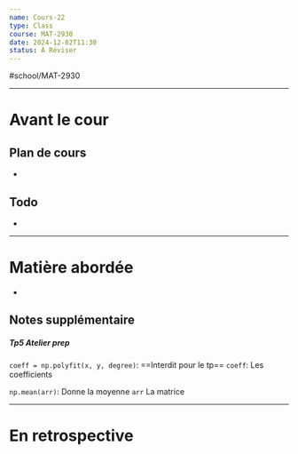 ```yaml
---
name: Cours-22
type: Class
course: MAT-2930
date: 2024-12-02T11:30
status: À Réviser
---
```

#school/MAT-2930
***
# Avant le cour
## Plan de cours
- 

## Todo
- 

---
# Matière abordée

- 

## Notes supplémentaire

##### Tp5 Atelier prep
`coeff = np.polyfit(x, y, degree)`: ==Interdit pour le tp==
	`coeff`: Les coefficients

`np.mean(arr)`: Donne la moyenne
	`arr` La matrice

---
# En retrospective



